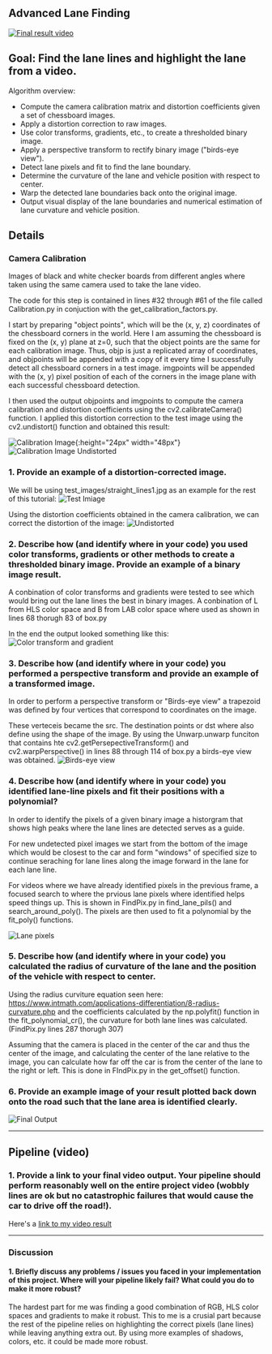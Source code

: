 ## Advanced Lane Finding

[![Final result video](./output_images/Advanced_lane_lines_video_image.png)](https://www.youtube.com/watch?v=g0TxAKaxdNk)

Goal: Find the lane lines and highlight the lane from a video.
---
Algorithm overview:

* Compute the camera calibration matrix and distortion coefficients given a set of chessboard images.
* Apply a distortion correction to raw images.
* Use color transforms, gradients, etc., to create a thresholded binary image.
* Apply a perspective transform to rectify binary image ("birds-eye view").
* Detect lane pixels and fit to find the lane boundary.
* Determine the curvature of the lane and vehicle position with respect to center.
* Warp the detected lane boundaries back onto the original image.
* Output visual display of the lane boundaries and numerical estimation of lane curvature and vehicle position.

Details
---
### Camera Calibration

Images of black and white checker boards from different angles where taken using the same camera used to take the lane video.

The code for this step is contained in lines #32 through #61 of the file called Calibration.py in conjuction with the get_calibration_factors.py.

I start by preparing "object points", which will be the (x, y, z) coordinates of the chessboard corners in the world. Here I am assuming the chessboard is fixed on the (x, y) plane at z=0, such that the object points are the same for each calibration image. Thus, objp is just a replicated array of coordinates, and objpoints will be appended with a copy of it every time I successfully detect all chessboard corners in a test image. imgpoints will be appended with the (x, y) pixel position of each of the corners in the image plane with each successful chessboard detection.

I then used the output objpoints and imgpoints to compute the camera calibration and distortion coefficients using the cv2.calibrateCamera() function. I applied this distortion correction to the test image using the cv2.undistort() function and obtained this result:

![Calibration Image](./camera_cal/calibration1.jpg){:height="24px" width="48px"}
![Calibration Image Undistorted](./output_images/calibration1_undistorted_edit.jpg)

### 1. Provide an example of a distortion-corrected image.

We will be using test_images/straight_lines1.jpg as an example for the rest of this tutorial:
![Test Imiage](./test_images/straight_lines1.jpg)


Using the distortion coefficients obtained in the camera calibration, we can correct the distortion of the image:
![Undistorted](./output_images/straight_lines1_undist_edit.jpg)

### 2. Describe how (and identify where in your code) you used color transforms, gradients or other methods to create a thresholded binary image. Provide an example of a binary image result.

A conbination of color transforms and gradients were tested to see which would bring out the lane lines the best in binary images. A conbination of L from HLS color space and B from LAB color space where used as shown in lines 68 thorugh 83 of box.py

In the end the output looked something like this:
![Color transform and gradient](./output_images/straight_lines1_color_transform_and_gradients_edit.jpg)

### 3. Describe how (and identify where in your code) you performed a perspective transform and provide an example of a transformed image.

In order to perform a perspective transform or "Birds-eye view" a trapezoid was defined by four vertices that correspond to coordinates on the image.

These verteceis became the src. The destination points or dst where also define using the shape of the image. By using the Unwarp.unwarp funciton that contains hte cv2.getPersepectiveTransform() and cv2.warpPerspective() in lines 88 through 114 of box.py a birds-eye view was obtained.
![Birds-eye view](./output_images/striaght_lines_bird_eye_view_edit.jpg)


### 4. Describe how (and identify where in your code) you identified lane-line pixels and fit their positions with a polynomial?

In order to identify the pixels of a given binary image a historgram that shows high peaks where the lane lines are detected serves as a guide. 

For new undetected pixel images we start from the bottom of the image which would be closest to the car and form "windows" of specified size to continue seraching for lane lines along the image forward in the lane for each lane line.

For videos where we have already identified pixels in the previous frame, a focused search to where the prvious lane pixels where identified helps speed things up. This is shown in FindPix.py in find_lane_pils() and search_around_poly(). The pixels are then used to fit a polynomial by the fit_poly() functions.

![Lane pixels](./output_images/straight_lines1_lane_boxes_edit.jpg)

### 5. Describe how (and identify where in your code) you calculated the radius of curvature of the lane and the position of the vehicle with respect to center.

Using the radius curviture equation seen here: https://www.intmath.com/applications-differentiation/8-radius-curvature.php
and the coefficients calculated by the np.polyfit() function in the fit_polynomial_cr(), the curvature for both lane lines was calculated. (FindPix.py lines 287 thorugh 307)


Assuming that the camera is placed in the center of the car and thus the center of the image, and calculating the center of the lane relative to the image, you can calculate how far off the car is from the center of the lane to the right or left. This is done in FIndPix.py in the get_offset() function.

### 6. Provide an example image of your result plotted back down onto the road such that the lane area is identified clearly.

![Final Output](./output_images/straight_lines1_final_edit.jpg)


---

## Pipeline (video)
### 1.  Provide a link to your final video output. Your pipeline should perform reasonably well on the entire project video (wobbly lines are ok but no catastrophic failures that would cause the car to drive off the road!).


Here's a [link to my video result](./output_images/project_video_output.mp4)

---

### Discussion

#### 1. Briefly discuss any problems / issues you faced in your implementation of this project.  Where will your pipeline likely fail?  What could you do to make it more robust?

The hardest part for me was finding a good combination of RGB, HLS color spaces and gradients to make it robust. This to me is a crusial part because the rest of the pipeline relies on highlighting the correct pixels (lane lines) while leaving anything extra out. By using more examples of shadows, colors, etc. it could be made more robust.

